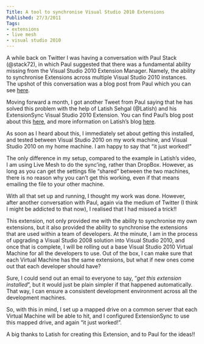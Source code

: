 ```yaml
---
Title: A tool to synchronise Visual Studio 2010 Extensions
Published: 27/3/2011
Tags:
- extensions
- live mesh
- visual studio 2010
---
```


A while back on Twitter I was having a conversation with Paul Stack (@stack72), in which Paul suggested that there was a fundamental ability missing from the Visual Studio 2010 Extension Manager. Namely, the ability to synchronise Extensions across multiple Visual Studio 2010 instances. The upshot of this conversation was a blog post from Paul which you can see [here](http://paulstack.co.uk/blog/post/Visual-Studio-2010-Extension-Required.aspx).

Moving forward a month, I got another Tweet from Paul saying that he has solved this problem with the help of Latish Sehgal (@Latish) and his ExtensionSync Visual Studio 2010 Extension. You can find Paul’s blog post about this [here](http://paulstack.co.uk/blog/post/Finally-a-Visual-Studio-Extension-Sync-Tool.aspx), and more information on Latish’s blog [here](http://dotnetsurfers.com/blog/2011/03/14/extensionsync-a-visual-studio-extension-to-synchronize-other-extensions/).

As soon as I heard about this, I immediately set about getting this installed, and tested between Visual Studio 2010 on my work machine, and Visual Studio 2010 on my home machine. I am happy to say that “it just worked!”

The only difference in my setup, compared to the example in Latish’s video, I am using Live Mesh to do the sync’ing, rather than DropBox. However, as long as you can get the settings file “shared” between the two machines, there is no reason why you can’t get this working, even if that means emailing the file to your other machine.

With all that set up and running, I thought my work was done. However, after another conversation with Paul, again via the medium of Twitter (I think I might be addicted to that now), I realised that I had missed a trick!!

This extension, not only provided me with the ability to synchronise my own extensions, but it also provided the ability to synchronise the extensions that are used within a team of developers. At the minute, I am in the process of upgrading a Visual Studio 2008 solution into Visual Studio 2010, and once that is complete, I will be rolling out a base Visual Studio 2010 Virtual Machine for all the developers to use. Out of the box, I can make sure that each Virtual Machine has the same extensions, but what if new ones come out that each developer should have?

Sure, I could send out an email to everyone to say, “_get this extension installed_”, but it would just be plain simpler if that happened automatically. That way, I can ensure a consistent development environment across all the development machines.

So, with this in mind, I set up a mapped drive on a common server that each Virtual Machine will be able to hit, and I configured ExtensionSync to use this mapped drive, and again “it just worked!”.

A big thanks to Latish for creating this Extension, and to Paul for the ideas!!

